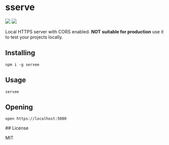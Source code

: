 # sserve
![](https://wt-4c17b3c888c61e0fdd8b150c4789e9c0-0.sandbox.auth0-extend.com/squire-server/version/v1.0.1/60A561) ![](https://wt-4c17b3c888c61e0fdd8b150c4789e9c0-0.sandbox.auth0-extend.com/squire-server/status/%20🚀%20/82A0BC)

Local HTTPS server with CORS enabled. **NOT suitable for production** use it to test your projects locally.

## Installing

    npm i -g servee

## Usage

    servee

## Opening
    
    open https://localhost:5000

## License

MIT